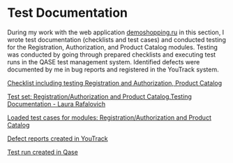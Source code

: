 # Test Documentation

During my work with the web application [demoshopping.ru]( https://demoshopping.ru/) in this section, I wrote test documentation (checklists and test cases) and conducted testing for the Registration, Authorization, and Product Catalog modules.
Testing was conducted by going through prepared checklists and executing test runs in the QASE test management system.
Identified defects were documented by me in bug reports and registered in the YouTrack system.


[Checklist including testing Registration and Authorization, Product Catalog](https://docs.google.com/spreadsheets/d/1-442MgfwbG8npxPQzfNE4_cDIU9iBlqZcBdaAF6XVwY/edit?usp=sharing) 

[Test set: Registration/Authorization and Product Catalog.Testing Documentation - Laura Rafalovich](https://app.qase.io/project/G7?previewMode=side&suite=23)

[Loaded test cases for modules: Registration/Authorization and Product Catalog](https://github.com/LRafaL/Docs/blob/main/Test%20set.pdf)

[Defect reports created in YouTrack](https://github.com/LRafaL/Docs/blob/main/Issues%20bug%20report%20YouTrack.xlsx)

[Test run created in Qase]( https://github.com/LRafaL/Docs/blob/main/G7-Express%2Brun%2B2024_05_04.pdf)




